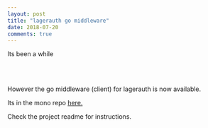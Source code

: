 ```yaml
---
layout: post
title: "lagerauth go middleware"
date: 2018-07-20
comments: true
---
```


<p class="intro"><span class="dropcap">I</span>ts been a while</p>

<br />
<br />

However the go middleware (client) for lagerauth is now available.

Its in the mono repo [here.](https://github.com/lagersoftcode/lagerauth/tree/master/clients/go/lagerauthmw)

Check the project readme for instructions.
